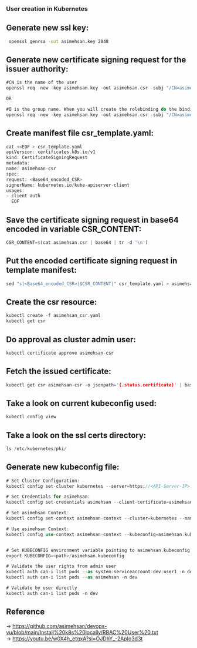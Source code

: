 ### User creation in Kubernetes

Generate new ssl key:
--------------------
```bat
 openssl genrsa -out asimehsan.key 2048
```

Generate new certificate signing request for the issuer authority:
------------------------------------------------------------------
```rs
#CN is the name of the user
openssl req -new -key asimehsan.key -out asimehsan.csr -subj "/CN=asimehsan"

OR

#O is the group name. When you will create the rolebinding do the binding based on group name.
openssl req -new -key asimehsan.key -out asimehsan.csr -subj "/CN=asimehsan/O=cluster:manager"
```

Create manifest file csr_template.yaml:
---------------------------------------
```go
cat <<EOF > csr_template.yaml
apiVersion: certificates.k8s.io/v1
kind: CertificateSigningRequest
metadata:
name: asimehsan-csr
spec:
request: <Base64_encoded_CSR>
signerName: kubernetes.io/kube-apiserver-client
usages:
- client auth
  EOF
```

Save the certificate signing request in base64 encoded in variable CSR_CONTENT:
-------------------------------------------------------------------------------
```rs
CSR_CONTENT=$(cat asimehsan.csr | base64 | tr -d '\n')
```

Put the encoded certificate signing request in template manifest:
-----------------------------------------------------------------
```rs
sed "s|<Base64_encoded_CSR>|$CSR_CONTENT|" csr_template.yaml > asimehsan_csr.yaml
```

Create the csr resource:
----------------------- 
```rs
kubectl create -f asimehsan_csr.yaml
kubectl get csr
```

Do approval as cluster admin user:
---------------------------------
```rs
kubectl certificate approve asimehsan-csr
```

Fetch the issued certificate:
-----------------------------
```rs
kubectl get csr asimehsan-csr -o jsonpath='{.status.certificate}' | base64 --decode > asimehsan.crt
```

Take a look on current kubeconfig used:
-------------------------------------
```rs
kubectl config view
```

Take a look on the ssl certs directory:
--------------------------------------
```rs
ls /etc/kubernetes/pki/
```

Generate new kubeconfig file:
-----------------------------
```rs
# Set Cluster Configuration:
kubectl config set-cluster kubernetes --server=https://<API-Server-IP>:6443 --certificate-authority=/etc/kubernetes/pki/ca.crt --embed-certs=true --kubeconfig=asimehsan.kubeconfig

# Set Credentials for asimehsan:
kubectl config set-credentials asimehsan --client-certificate=asimehsan.crt --client-key=asimehsan.key --embed-certs=true --kubeconfig=asimehsan.kubeconfig

# Set asimehsan Context:
kubectl config set-context asimehsan-context --cluster=kubernetes --namespace=default --user=asimehsan --kubeconfig=asimehsan.kubeconfig

# Use asimehsan Context:
kubectl config use-context asimehsan-context --kubeconfig=asimehsan.kubeconfig


# Set KUBECONFIG environment variable pointing to asimehsan.kubeconfig
export KUBECONFIG=<path>/asimehsan.kubeconfig

# Validate the user rights from admin user
kubectl auth can-i list pods --as system:serviceaccount:dev:user1 -n dev
kubectl auth can-i list pods --as asimehsan -n dev

# Validate by user directly
kubectl auth can-i list pods -n dev
```


Reference
---

-> https://github.com/asimehsan/devops-vu/blob/main/Install%20k8s%20locally/RBAC%20User%20.txt \
-> https://youtu.be/w0X4h_etgxA?si=OJDhY_-2ApIo3d3t